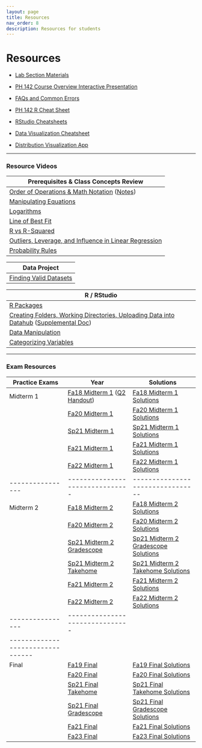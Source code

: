 ```yaml
---
layout: page
title: Resources
nav_order: 8
description: Resources for students
---
```

# Resources

- [Lab Section Materials](https://drive.google.com/drive/u/2/folders/1uAVWJuQRHzygMkhtEYxUIZAFDu69ysiu)
- [PH 142 Course Overview Interactive Presentation](https://prezi.com/p/xpqdo6z9nbhw/learning-from-data/)
- [FAQs and Common Errors](https://ph142-ucb.github.io/fa25/src/resources/faq/)
- [PH 142 R Cheat Sheet](https://docs.google.com/document/d/1mVhjngYDDcrlOvaBB5SfuKaU3O1btxZU45BOj0DXc48/edit#) 
- [RStudio Cheatsheets](https://www.rstudio.com/resources/cheatsheets/)
- [Data Visualization Cheatsheet](https://rstudio.github.io/cheatsheets/html/data-visualization.html)

- [Distribution Visualization App](https://geneho.shinyapps.io/oomphstat-v2/_w_ff2f84d7/_w_c7a34e2e/)

<hr>

### Resource Videos

| Prerequisites & Class Concepts Review                                                                                                                               | 
|-------------------------------------------------------------------------------------------------------------------------------------------------------------------|
| [Order of Operations & Math Notation](https://www.youtube.com/watch?v=q169gG-f8NU) ([Notes](https://ph142-ucb.github.io/fa25/src/resources/review_math_nolan.pdf)) |
| [Manipulating Equations](https://www.youtube.com/watch?v=6zenzwW2iv8)                                                                                             |
| [Logarithms](https://www.youtube.com/watch?v=3Ygq9CqaNlA)                                                                                                         |
| [Line of Best Fit](https://www.youtube.com/watch?v=fQJCbrno2CQ)                                                                                                   |
| [R vs R-Squared](https://www.youtube.com/watch?v=WSFMBgEi3iw)                                                                                                     |
| [Outliers, Leverage, and Influence in Linear Regression](https://www.youtube.com/watch?v=_rHvQfwCQlg)                                                             |
| [Probability Rules](https://www.youtube.com/watch?v=phYMnGGT0Ro)                                                                                                  |

| Data Project                                      |
|---------------------------------------------------|
| [Finding Valid Datasets](https://www.youtube.com/watch?v=-W8aECcQ2dg)


| R / RStudio                                                                                                                                                                                                                     |
|---------------------------------------------------------------------------------------------------------------------------------------------------------------------------------------------------------------------------------|
| [R Packages](https://www.youtube.com/watch?v=FcnbaSm_vug)                                                                                                                                                                       |
| [Creating Folders, Working Directories, Uploading Data into Datahub](https://www.youtube.com/watch?v=iwRA5lI3XIM) ([Supplemental Doc](https://docs.google.com/document/d/1a00RtBiiaXoBKSk_2oStR6o7lmRe52PN6X6Mmr9vWrs/edit))    |
| [Data Manipulation](https://www.youtube.com/watch?v=96A0TuJ43hk)                                                                                                                                                                |
| [Categorizing Variables](https://youtu.be/wyJu6lX-2Vc)                                                                                                                                                                         |

<hr>

### Exam Resources

| Practice Exams | Year                          | Solutions                      |
|----------------|-------------------------------|--------------------------------|
| Midterm 1      | [Fa18 Midterm 1](https://ph142-ucb.github.io/fa25/src/resources/mt1/fa18-mt1.pdf) ([Q2 Handout](https://ph142-ucb.github.io/fa25/src/resources/mt1/fa18-mt1-supp.pdf)) | [Fa18 Midterm 1 Solutions](https://ph142-ucb.github.io/fa25/src/resources/mt1/fa18-mt1-sol.pdf) |
|                | [Fa20 Midterm 1](https://ph142-ucb.github.io/fa25/src/resources/mt1/fa20-mt1.pdf) | [Fa20 Midterm 1 Solutions](https://ph142-ucb.github.io/fa25/src/resources/mt1/fa20-mt1-sol.pdf) |
|                | [Sp21 Midterm 1](https://ph142-ucb.github.io/fa25/src/resources/mt1/sp21-mt1.pdf) | [Sp21 Midterm 1 Solutions](https://ph142-ucb.github.io/fa25/src/resources/mt1/sp21-mt1-sol.pdf) |
|                | [Fa21 Midterm 1](https://ph142-ucb.github.io/fa25/src/resources/mt1/fa21-mt1.pdf) | [Fa21 Midterm 1 Solutions](https://ph142-ucb.github.io/fa25/src/resources/mt1/fa21-mt1-sol.pdf) |
|                | [Fa22 Midterm 1](https://ph142-ucb.github.io/fa25/src/resources/mt1/Midterm1_Fa2022_V2.pdf) | [Fa22 Midterm 1 Solutions](https://ph142-ucb.github.io/fa25/src/resources/mt1/Midterm1_Fa2022_V2-sol.pdf) |
|----------------|-------------------------------|--------------------------------|
| Midterm 2      | [Fa18 Midterm 2](https://ph142-ucb.github.io/fa25/src/resources/mt2/mt2_fa18.pdf) | [Fa18 Midterm 2 Solutions](https://ph142-ucb.github.io/fa25/src/resources/mt2/mt2_fa18_SOLUTIONS.pdf) |
|                | [Fa20 Midterm 2](https://ph142-ucb.github.io/fa25/src/resources/mt2/mt2_fa20.pdf) | [Fa20 Midterm 2 Solutions](https://ph142-ucb.github.io/fa25/src/resources/mt2/mt2_fa20_SOLUTIONS.pdf) |
|                | [Sp21 Midterm 2 Gradescope](https://ph142-ucb.github.io/fa25/src/resources/mt2/mt2_sp21_gradescope.pdf) | [Sp21 Midterm 2 Gradescope Solutions](https://ph142-ucb.github.io/fa25/src/resources/mt2/mt2_sp21_gradescope_SOLUTIONS.pdf) |
|                | [Sp21 Midterm 2 Takehome](https://ph142-ucb.github.io/fa25/src/resources/mt2/mt2_sp21_takehome.pdf) | [Sp21 Midterm 2 Takehome Solutions](https://ph142-ucb.github.io/fa25/src/resources/mt2/mt2_sp21_takehome_SOLUTIONS.pdf) |
|                | [Fa21 Midterm 2](https://ph142-ucb.github.io/fa25/src/resources/mt2/mt2_fa21.pdf) | [Fa21 Midterm 2 Solutions](https://ph142-ucb.github.io/fa25/src/resources/mt2/mt2_fa21_SOLUTIONS.pdf) |
|                | [Fa22 Midterm 2](https://ph142-ucb.github.io/fa25/src/resources/mt2/mt2_fa22.pdf) | [Fa22 Midterm 2 Solutions](https://ph142-ucb.github.io/fa25/src/resources/mt2/mt2_fa22_SOLUTIONS.pdf) |
|----------------|-------------------------------|
--------------------------------|
| Final          | [Fa19 Final](https://ph142-ucb.github.io/fa25/src/resources/final/final_fa19.pdf) | [Fa19 Final Solutions](https://ph142-ucb.github.io/fa25/src/resources/final/final_fa19_SOLUTIONS.pdf) |
|                | [Fa20 Final](https://ph142-ucb.github.io/fa25/src/resources/final/final_fa20.pdf) | [Fa20 Final Solutions](https://ph142-ucb.github.io/fa25/src/resources/final/final_fa20_SOLUTIONS.pdf) |
|                | [Sp21 Final Takehome](https://ph142-ucb.github.io/fa25/src/resources/final/final_sp21_takehome.pdf) | [Sp21 Final Takehome Solutions](https://ph142-ucb.github.io/fa25/src/resources/final/final_sp21_takehome_SOLUTIONS.pdf) |
|                | [Sp21 Final Gradescope](https://ph142-ucb.github.io/fa25/src/resources/final/final_sp21_timed.pdf) | [Sp21 Final Gradescope Solutions](https://ph142-ucb.github.io/fa25/src/resources/final/final_sp21_timed_SOLUTIONS.pdf) |  
|                | [Fa21 Final](https://ph142-ucb.github.io/fa25/src/resources/final/final_fa21.pdf) | [Fa21 Final Solutions](https://ph142-ucb.github.io/fa25/src/resources/final/final_fa21_SOLUTIONS.pdf) |
|                | [Fa23 Final](https://ph142-ucb.github.io/fa25/src/resources/final/Final_Fa2023.pdf) | [Fa23 Final Solutions](https://ph142-ucb.github.io/fa25/src/resources/final/Final_Fa2023_solutions.pdf) |
